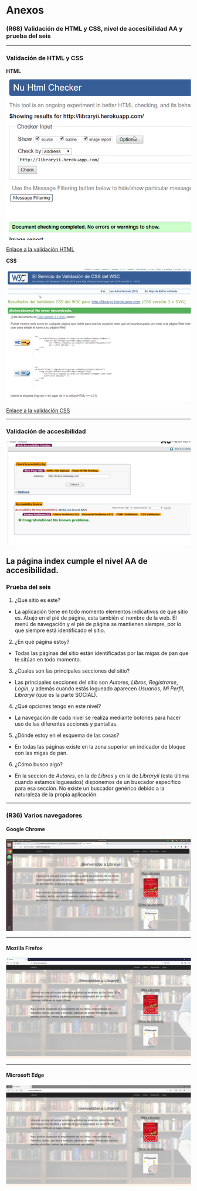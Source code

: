 # Anexos

### **(R68) Validación de HTML y CSS, nivel de accesibilidad AA y prueba del seis**
---
### Validación de HTML y CSS

**HTML**

![Validación HTML](images/prueba_html.png)

[Enlace a la validación HTML](https://validator.w3.org/nu/?doc=http%3A%2F%2Flibraryii.herokuapp.com)

**CSS**

![Validación CSS](images/prueba_css.png)

[Enlace a la validación CSS](https://jigsaw.w3.org/css-validator/validator?uri=http%3A%2F%2Flibraryii.herokuapp.com&profile=css3svg&usermedium=all&warning=1&vextwarning=&lang=es)

---

### Validación de accesibilidad

![Validación accesibilidad](images/prueba_acc.png)

La página index cumple el nivel AA de accesibilidad.
---

### Prueba del seis

 1. ¿Qué sitio es éste?
- La aplicación tiene en todo momento elementos indicativos de que sitio es.  Abajo en el pié de página, esta también el nombre de la web. El menú de navegación y el pié de página se mantienen siempre, por lo que siempre está identificado el sitio.

 2. ¿En qué página estoy?
- Todas las páginas del sitio están identificadas por las migas de pan que te sitúan en todo momento.

 3. ¿Cuales son las principales secciones del sitio?
- Las principales secciones del sitio son *Autores*, *Libros*, *Registrarse*, *Login*, y además cuando estás logueado aparecen *Usuarios*, *Mi Perfil*, *Libraryii* (que es la parte SOCIAL).

 4. ¿Qué opciones tengo en este nivel?
- La navegación de cada nivel se realiza mediante botones para hacer uso de las diferentes acciones y pantallas.

 5. ¿Dónde estoy en el esquema de las cosas?
- En todas las páginas existe en la zona superior un indicador de bloque con las migas de pan.

 6. ¿Cómo busco algo?
- En la seccion de *Autores*, en la de *Libros* y en la de *Libraryii* (esta última cuando estamos logueados) disponemos de un buscador específico para esa sección. No existe un buscador genérico debido a la naturaleza de la propia aplicación.

---

### **(R36) Varios navegadores**

#### **Google Chrome**

![Captura Google Chrome](images/chrome.png)

---

#### **Mozilla Firefox**

![Captura Mozilla Firefox](images/firefox.png)

---

#### **Microsoft Edge**

![Captura Microsoft Edge](images/microsoft.png)
